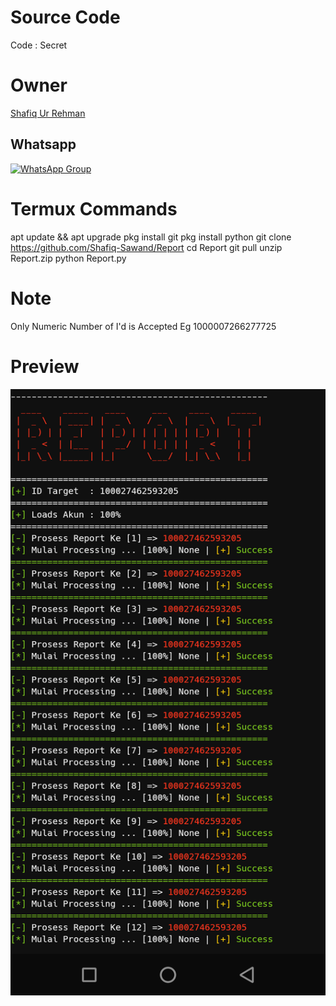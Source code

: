 # Source Code
Code : Secret

# Owner 
[Shafiq Ur Rehman](https://www.facebook.com/SHAFIQ.X.CHEETAH)

## Whatsapp 
 [![WhatsApp Group](https://img.shields.io/badge/WhatsApp-25D366?style=for-the-badge&logo=whatsapp&logoColor=white)](https://wa.me/923106116534) 

# Termux Commands 
apt update && apt upgrade 
pkg install git 
pkg install python 
git clone https://github.com/Shafiq-Sawand/Report
cd Report 
git pull
unzip Report.zip 
python Report.py

# Note 
Only Numeric Number of I'd is Accepted 
Eg 1000007266277725

# Preview 
<Img src="Stock/Report.png">
